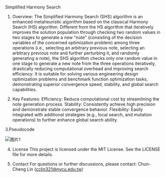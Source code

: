 Simplified Harmony Search

1. Overview:
The Simplified Harmony Search (SHS) algorithm is an enhanced metaheuristic algorithm based on the classical Harmony Search (HS) algorithm. Different from the HS algorithm that iteratively improves the solution population through checking two random values in two stages to generate a new "note" (consisting of the decision variables of the concerned optimization problem) among three operations (i.e., selecting an arbitrary previous note, selecting an arbitrary previous note and further perturbing it, and randomly generating a note), the SHS algorithm checks only one random value in one stage to generate a new note from the three operations iteratively, drastically reducing computational overhead and improving search efficiency. It is suitable for solving various engineering design optimization problems and benchmark function optimization tasks, demonstrating superior convergence speed, stability, and global search capabilities.

2. Key Features:
Efficiency: Reduce computational cost by streamlining the note generation process.
Stability: Consistently achieve high precision and demonstrate stable convergence behavior.
Flexibility: Easily integrated with additional strategies (e.g., local search, and mutation operations) to further enhance global search ability.

3.Pseudocode

![图片1](https://github.com/user-attachments/assets/4749631b-10ec-46d5-b514-b892dbab72f5)


4. License
This project is licensed under the MIT License. See the LICENSE file for more details.

5. Contact
For questions or further discussions, please contact: Chun-Cheng Lin (cclin321@nycu.edu.tw)
